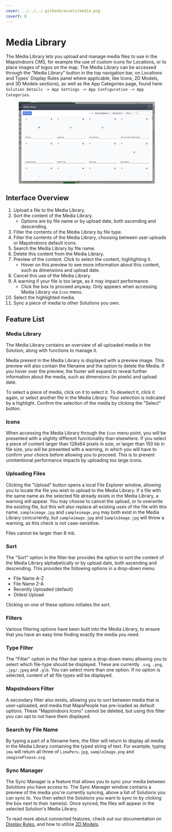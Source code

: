 ```yaml
---
cover: ../../../.gitbook/assets/media.png
coverY: 0
---
```


# Media Library

The Media Library lets you upload and manage media files to use in the MapsIndoors CMS, for example the use of custom icons for Locations, or to place images of logos on the map. The Media Library can be accessed through the "Media Library" button in the top navigation bar, on Locations and Types' Display Rules panel where applicable, like Icons, 2D Models, and 3D Models sections), as well as the App Categories page, found here: `Solution Details -> App Settings -> App Configuration -> App Categories`.

<figure><img src="../../../.gitbook/assets/CleanShot 2023-07-05 at 15.11.42@2x.png" alt=""><figcaption></figcaption></figure>

## Interface Overview​ <a href="#interface-overview" id="interface-overview"></a>

1. Upload a file to the Media Library.
2. Sort the content of the Media Library.&#x20;
   * Options are by file name or by upload date, both ascending and descending.
3. Filter the contents of the Media Library by file type.
4. Filter the contents of the Media Library, choosing between user uploads or MapsIndoors default icons.
5. Search the Media Library by file name.
6. Delete this content from the Media Library.
7. Preview of the content. Click to select the content, highlighting it.
   * Hover on this preview to see more information about this content, such as dimensions and upload date.
8. Cancel this use of the Media Library.
9. A warning if your file is too large, as it may impact performance.
   * Click the box to proceed anyway. Only appears when accessing Media Library via `Icon` menu.
10. Select the highlighted media.
11. Sync a piece of media to other Solutions you own.

## Feature List​ <a href="#feature-list" id="feature-list"></a>

### Media Library​ <a href="#media-library" id="media-library"></a>

The Media Library contains an overview of all uploaded media in the Solution, along with functions to manage it.

Media present in the Media Library is displayed with a preview image. This preview will also contain the filename and the option to delete the Media. If you hover over the preview, the footer will expand to reveal further information about the media, such as dimensions (in pixels) and upload date.

To select a piece of media, click on it to select it. To deselect it, click it again, or select another file in the Media Library. Your selection is indicated by a highlight. Confirm the selection of the media by clicking the "Select" button.

### **Icons**[**​**](https://docs.mapsindoors.com/cms-media-library#icons)

When accessing the Media Library through the `Icon` menu point, you will be presented with a slightly different functionality than elsewhere. If you select a piece of content larger than 128x64 pixels in size, or larger than 150 kb in file size, you will be presented with a warning, in which you will have to confirm your choice before allowing you to proceed. This is to prevent unintentional performance impacts by uploading too large icons.

### Uploading Files​ <a href="#uploading-files" id="uploading-files"></a>

Clicking the "Upload" button opens a local File Explorer window, allowing you to locate the file you wish to upload to the Media Library. If a file with the same name as the selected file already exists in the Media Library, a warning will appear. You may choose to cancel the upload, or to overwrite the existing file, but this will also replace all existing uses of the file with this name. `sampleimage.jpg` and `sampleimage.png` may both exist in the Media Library concurrently, but `sampleimage.jpg` and `SampleImage.jpg` will throw a warning, as this check is not case-sensitive.

Files cannot be larger than 8 mb.

### Sort[​](https://docs.mapsindoors.com/cms-media-library#sort) <a href="#sort" id="sort"></a>

The "Sort" option in the filter-bar provides the option to sort the content of the Media Library alphabetically or by upload date, both ascending and descending. This provides the following options in a drop-down menu:

* File Name A-Z
* File Name Z-A
* Recently Uploaded (default)
* Oldest Upload

Clicking on one of these options initiates the sort.

### Filters[​](https://docs.mapsindoors.com/cms-media-library#filters) <a href="#filters" id="filters"></a>

Various filtering options have been built into the Media Library, to ensure that you have an easy time finding exactly the media you need.

### **Type Filter​**

The "Filter" option in the filter-bar opens a drop-down menu allowing you to select which file-type should be displayed. These are currently `.svg`, `.png`, `.jpg/.jpeg` and `.glb`. You can select more than one option. If no option is selected, content of all file types will be displayed.

### **MapsIndoors Filter​**

A secondary filter also exists, allowing you to sort between media that is user-uploaded, and media that MapsPeople has pre-loaded as default options. These "MapsIndoors Icons" cannot be deleted, but using this filter you can opt to not have them displayed.

### **Search by File Name​**

By typing a part of a filename here, the filter will return to display all media in the Media Library containing the typed string of text. For example, typing `ima` will return all three of `LimaPeru.jpg`, `sampleImage.png` and `imaginePlease.svg`.

### Sync Manager​ <a href="#sync-manager" id="sync-manager"></a>

The Sync Manager is a feature that allows you to sync your media between Solutions you have access to. The Sync Manager window contains a preview of the media you're currently syncing, above a list of Solutions you can sync to. You then select the Solutions you want to sync to by clicking the box next to their name(s). Once synced, the files will appear in the selected Solution's Media Library.

To read more about connected features, check out our documentation on [Display Rules](https://docs.mapsindoors.com/display-rules/), and how to utilize [2D Models](https://docs.mapsindoors.com/cms#2d-models-and-icons/).
